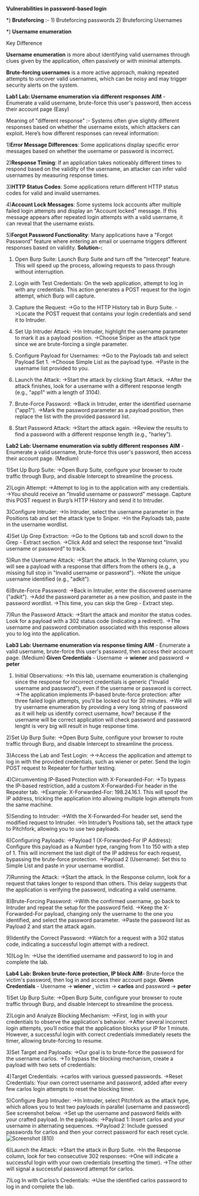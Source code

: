 **Vulnerabilities in password-based login**

*) **Bruteforcing** :- 1) Bruteforcing passwords
2) Bruteforcing Usernames

*) **Username enumeration**

Key Difference

**Username enumeration** is more about identifying valid usernames through clues given by the application, often passively or with minimal attempts.

**Brute-forcing usernames** is a more active approach, making repeated attempts to uncover valid usernames, which can be noisy and may trigger security alerts on the system.

**Lab1**
**Lab: Username enumeration via different responses**
**AIM** - Enumerate a valid username, brute-force this user's password, then access their account page (Easy)

Meaning of "different response" :-
Systems often give slightly different responses based on whether the username exists, which attackers can exploit. Here’s how different responses can reveal information:

1)**Error Message Differences**:
Some applications display specific error messages based on whether the username or password is incorrect.

2)**Response Timing**:
If an application takes noticeably different times to respond based on the validity of the username, an attacker can infer valid usernames by measuring response times.

3)**HTTP Status Codes**:
Some applications return different HTTP status codes for valid and invalid usernames.

4)**Account Lock Messages**:
Some systems lock accounts after multiple failed login attempts and display an "Account locked" message.
If this message appears after repeated login attempts with a valid username, it can reveal that the username exists.

5)**Forgot Password Functionality**:
Many applications have a "Forgot Password" feature where entering an email or username triggers different responses based on validity.
**Solution-:**
1) Open Burp Suite: Launch Burp Suite and turn off the "Intercept" feature. This will speed up the process, allowing requests to pass through without interruption.

2) Login with Test Credentials: On the web application, attempt to log in with any credentials. This action generates a POST request for the login attempt, which Burp will capture.

3) Capture the Request:
->Go to the HTTP History tab in Burp Suite.
->Locate the POST request that contains your login credentials and send it to Intruder.

5) Set Up Intruder Attack:
->In Intruder, highlight the username parameter to mark it as a payload position.
->Choose Sniper as the attack type since we are brute-forcing a single parameter.

5) Configure Payload for Usernames:
->Go to the Payloads tab and select Payload Set 1.
->Choose Simple List as the payload type.
->Paste in the username list provided to you.

6) Launch the Attack:
->Start the attack by clicking Start Attack.
->After the attack finishes, look for a username with a different response length (e.g., "app1" with a length of 3104).

7) Brute-Force Password:
->Back in Intruder, enter the identified username ("app1").
->Mark the password parameter as a payload position, then replace the list with the provided password list.

8) Start Password Attack:
->Start the attack again.
->Review the results to find a password with a different response length (e.g., "harley").

**Lab2**
**Lab: Username enumeration via subtly different responses**
**AIM** - Enumerate a valid username, brute-force this user's password, then access their account page. (Medium)

1)Set Up Burp Suite:
->Open Burp Suite, configure your browser to route traffic through Burp, and disable Intercept to streamline the process.

2)Login Attempt:
->Attempt to log in to the application with any credentials.
->You should receive an "Invalid username or password" message. Capture this POST request in Burp’s HTTP History and send it to Intruder.

3)Configure Intruder:
->In Intruder, select the username parameter in the Positions tab and set the attack type to Sniper.
->In the Payloads tab, paste in the username wordlist.

4)Set Up Grep Extraction:
->Go to the Options tab and scroll down to the Grep - Extract section.
->Click Add and select the response text "Invalid username or password" to track.

5)Run the Username Attack:
->Start the attack. In the Warning column, you will see a payload with a response that differs from the others (e.g., a missing full stop in "Invalid username or password").
->Note the unique username identified (e.g., "adkit").

6)Brute-Force Password:
->Back in Intruder, enter the discovered username ("adkit").
->Add the password parameter as a new position, and paste in the password wordlist.
->This time, you can skip the Grep - Extract step.

7)Run the Password Attack:
->Start the attack and monitor the status codes. Look for a payload with a 302 status code (indicating a redirect).
->The username and password combination associated with this response allows you to log into the application.

**Lab3**
**Lab: Username enumeration via response timing**
**AIM** - Enumerate a valid username, brute-force this user's password, then access their account page. (Medium)
**Given Credentials** - Username -> **wiener** and password -> **peter**
1) Initial Observations:
->In this lab, username enumeration is challenging since the response for incorrect credentials is generic ("Invalid username and password"), even if the username or password is correct.
->The application implements IP-based brute-force protection: after three failed login attempts, you’ll be locked out for 30 minutes.
->We will try username enumeration by providing a very long string of password as it will help us identify correct username, how? because if the username will be correct application will check password and password lenght is very big will result in huge response time.

2)Set Up Burp Suite:
->Open Burp Suite, configure your browser to route traffic through Burp, and disable Intercept to streamline the process.

3)Access the Lab and Test Login:
->->Access the application and attempt to log in with the provided credentials, such as wiener or peter.
Send the login POST request to Repeater for further testing.

4)Circumventing IP-Based Protection with X-Forwarded-For:
->To bypass the IP-based restriction, add a custom X-Forwarded-For header in the Repeater tab.
->Example: X-Forwarded-For: 198.24.16.1. This will spoof the IP address, tricking the application into allowing multiple login attempts from the same machine.

5)Sending to Intruder:
->With the X-Forwarded-For header set, send the modified request to Intruder.
->In Intruder’s Positions tab, set the attack type to Pitchfork, allowing you to use two payloads.

6)Configuring Payloads:
->Payload 1 (X-Forwarded-For IP Address): Configure this payload as a Number type, ranging from 1 to 150 with a step of 1. This will increment the last digit of the IP address for each request, bypassing the brute-force protection.
->Payload 2 (Username): Set this to Simple List and paste in your username wordlist.

7)Running the Attack:
->Start the attack. In the Response column, look for a request that takes longer to respond than others. This delay suggests that the application is verifying the password, indicating a valid username.

8)Brute-Forcing Password:
->With the confirmed username, go back to Intruder and repeat the setup for the password field.
->Keep the X-Forwarded-For payload, changing only the username to the one you identified, and select the password parameter.
->Paste the password list as Payload 2 and start the attack again.

9)Identify the Correct Password:
->Watch for a request with a 302 status code, indicating a successful login attempt with a redirect.

10)Log In:
->Use the identified username and password to log in and complete the lab.

**Lab4**
**Lab: Broken brute-force protection, IP block**
**AIM**- Brute-force the victim's password, then log in and access their account page.
**Given Credentials** - Username -> **wiener** , victim -> **carlos** and password -> **peter** 

1)Set Up Burp Suite:
->Open Burp Suite, configure your browser to route traffic through Burp, and disable Intercept to streamline the process.

2)Login and Analyze Blocking Mechanism:
->First, log in with your credentials to observe the application's behavior.
->After several incorrect login attempts, you’ll notice that the application blocks your IP for 1 minute. However, a successful login with correct credentials immediately resets the timer, allowing brute-forcing to resume.

3)Set Target and Payloads:
->Our goal is to brute-force the password for the username carlos.
->To bypass the blocking mechanism, create a payload with two sets of credentials:

4)Target Credentials: ->carlos with various guessed passwords.
->Reset Credentials: Your own correct username and password, added after every few carlos login attempts to reset the blocking timer.

5)Configure Burp Intruder:
->In Intruder, select Pitchfork as the attack type, which allows you to test two payloads in parallel (username and password) See screenshot below.
->Set up the username and password fields with your crafted payload. In the payloads:
->Payload 1: Insert carlos and your username in alternating sequences.
->Payload 2: Include guessed passwords for carlos and then your correct password for each reset cycle.
![Screenshot (810)](https://github.com/user-attachments/assets/118b5135-9058-4268-ae93-44665d94b2a2)


6)Launch the Attack:
->Start the attack in Burp Suite.
->In the Response column, look for two consecutive 302 responses:
->One will indicate a successful login with your own credentials (resetting the timer).
->The other will signal a successful password attempt for carlos.

7)Log In with Carlos’s Credentials:
->Use the identified carlos password to log in and complete the lab.

